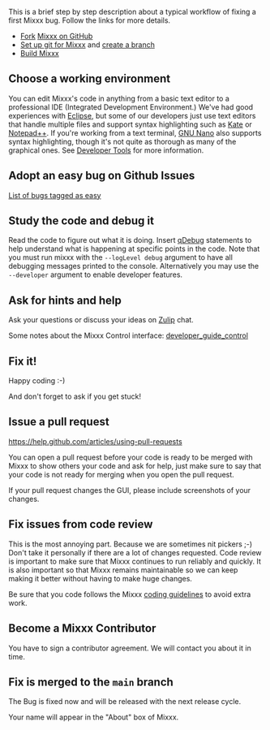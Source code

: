 This is a brief step by step description about a typical workflow of
fixing a first Mixxx bug. Follow the links for more details.
- [Fork](https://help.github.com/articles/fork-a-repo) [Mixxx on GitHub](https://github.com/mixxxdj/mixxx)
- [Set up git for Mixxx](Using-git) and [create a branch](https://neval8.wordpress.com/2013/07/07/en-typical-workflow-with-github-on-shared-project)
- [Build Mixxx](home#compile-mixxx-from-source-code)

## Choose a working environment

You can edit Mixxx's code in anything from a basic text editor to a
professional IDE (Integrated Development Environment.) We've had good
experiences with [Eclipse](eclipse), but some of our developers just use
text editors that handle multiple files and support syntax highlighting
such as [Kate](https://www.kde.org/applications/utilities/kate) or
[Notepad++](http://notepad-plus-plus.org/). If you're working from a
text terminal, [GNU Nano](http://www.nano-editor.org/) also supports
syntax highlighting, though it's not quite as thorough as many of the
graphical ones. See [Developer Tools](Developer%20Tools) for more
information.

## Adopt an easy bug on Github Issues

[List of bugs tagged as easy](https://github.com/mixxxdj/mixxx/issues?q=is%3Aopen+is%3Aissue+label%3Aeasy)

## Study the code and debug it

Read the code to figure out what it is doing. Insert
[qDebug](http://doc.qt.io/qt-4.8/qdebug.html) statements to help
understand what is happening at specific points in the code. Note that
you must run mixxx with the `--logLevel debug` argument to have all
debugging messages printed to the console. Alternatively you may use the `--developer` argument to enable developer features. 

## Ask for hints and help

Ask your questions or discuss your ideas on
[Zulip](https://mixxx.zulipchat.com) chat.

Some notes about the Mixxx Control interface:
[developer\_guide\_control](developer_guide_control)

## Fix it\!

Happy coding :-)

And don't forget to ask if you get stuck\!

## Issue a pull request

<https://help.github.com/articles/using-pull-requests>

You can open a pull request before your code is ready to be merged with
Mixxx to show others your code and ask for help, just make sure to say
that your code is not ready for merging when you open the pull request.

If your pull request changes the GUI, please include screenshots of your
changes.

## Fix issues from code review

This is the most annoying part. Because we are sometimes nit pickers ;-)
Don't take it personally if there are a lot of changes requested. Code
review is important to make sure that Mixxx continues to run reliably
and quickly. It is also important so that Mixxx remains maintainable so
we can keep making it better without having to make huge changes.

Be sure that you code follows the Mixxx [coding
guidelines](coding%20guidelines) to avoid extra work.

## Become a Mixxx Contributor

You have to sign a contributor agreement. We will contact you about it
in time.

## Fix is merged to the `main` branch

The Bug is fixed now and will be released with the next release cycle.

Your name will appear in the "About" box of Mixxx.
